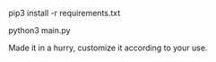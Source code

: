 pip3 install -r requirements.txt

python3 main.py


Made it in a hurry, customize it according to your use.
